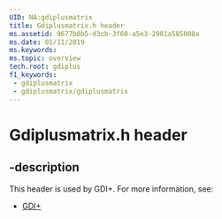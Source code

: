 ```yaml
---
UID: NA:gdiplusmatrix
title: Gdiplusmatrix.h header
ms.assetid: 9677b0b5-d3cb-3f60-a5e3-2981a585008a
ms.date: 01/11/2019
ms.keywords: 
ms.topic: overview
tech.root: gdiplus
f1_keywords:
 - gdiplusmatrix
 - gdiplusmatrix/gdiplusmatrix
---
```


# Gdiplusmatrix.h header


## -description

This header is used by GDI+. For more information, see:

- [GDI+](../_gdiplus/index.md)


